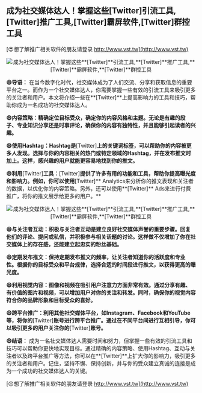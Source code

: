 ## **成为社交媒体达人！掌握这些**[Twitter]**引流工具,**[Twitter]**推广工具,**[Twitter]**霸屏软件,**[Twitter]**群控工具**

[😍想了解推广相关软件的朋友请登录 http://www.vst.tw](http://www.vst.tw)

 <center><img src="https://vst.tw/MP4/tuiguang/png/3.png" alt="成为社交媒体达人！掌握这些**[Twitter]**引流工具,**[Twitter]**推广工具,**[Twitter]**霸屏软件,**[Twitter]**群控工具"></center>

**😄导语：**
在当今数字化时代，社交媒体成为了人们交流、分享和获取信息的重要平台之一。而作为一个社交媒体达人，你需要掌握一些有效的引流工具来吸引更多的关注者和用户。本文将介绍一些在**[Twitter]**上提高影响力的工具和技巧，帮助你成为一名成功的社交媒体达人。

**😄内容策略：精确定位目标受众，确定你的内容风格和主题。无论是有趣的段子、专业知识分享还是时事评论，确保你的内容有独特性，并且能够引起读者的兴趣。**

**😄使用Hashtag：Hashtag是**[Twitter]**上的关键词标签，可以帮助你的内容被更多人发现。选择与你的内容相关的热门或特定领域的Hashtag，并在发布推文时加上。这样，感兴趣的用户就能更容易地找到你的推文。**

**😄利用**[Twitter]**工具：**[Twitter]**提供了许多有用的功能和工具，帮助你提高曝光度和影响力。例如，你可以使用**[Twitter]** Analytics来分析你的推文表现和关注者的数据，以优化你的内容策略。另外，还可以使用**[Twitter]** Ads来进行付费推广，将你的推文展示给更多的用户。**

 <center><img src="https://vst.tw/MP4/tuiguang/png/1.png" alt="成为社交媒体达人！掌握这些**[Twitter]**引流工具,**[Twitter]**推广工具,**[Twitter]**霸屏软件,**[Twitter]**群控工具"></center>

**😄与关注者互动：积极与关注者互动是建立良好社交媒体声誉的重要步骤。回复他们的评论、提问或私信，并积极参与相关话题的讨论。这样做不仅增加了你在社交媒体上的存在感，还能建立起忠实的粉丝基础。**

**😄定期发布推文：保持定期发布推文的频率，让关注者知道你的活跃度和专业性。根据你的目标受众和平台规律，选择合适的时间段进行推文，以获得更高的曝光度。**

**😄利用视觉内容：图像和视频在吸引用户注意力方面非常有效。通过分享有趣、有价值的图片和视频，可以增加用户对你的关注和转发。同时，确保你的视觉内容符合你的品牌形象和目标受众的喜好。**

**😄跨平台推广：利用其他社交媒体平台，如Instagram、Facebook和YouTube等，将你的**[Twitter]**账号进行跨平台推广。通过在不同平台间进行互相引导，你可以吸引更多的用户关注你的**[Twitter]**账号。**

**😄结语：**
成为一名社交媒体达人需要时间和努力，但掌握一些有效的引流工具和技巧可以帮助你更快地实现目标。通过精确的内容策略、使用Hashtag、互动与关注者以及跨平台推广等方法，你可以在**[Twitter]**上扩大你的影响力，吸引更多的关注者和用户。记住，坚持不懈、保持创新，并与你的受众建立真诚的连接是成为一个成功的社交媒体达人的关键。

[😍想了解推广相关软件的朋友请登录 http://www.vst.tw](http://www.vst.tw)



